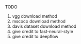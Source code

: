 TODO
1. vgg download method
2. mscoco download method
3. davis dataset download method
4. give credit to fast-neural-style
5. give credit to deepflow
